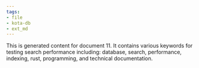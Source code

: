 ```yaml
---
tags:
- file
- kota-db
- ext_md
---
```

This is generated content for document 11. It contains various keywords for testing search performance including: database, search, performance, indexing, rust, programming, and technical documentation.